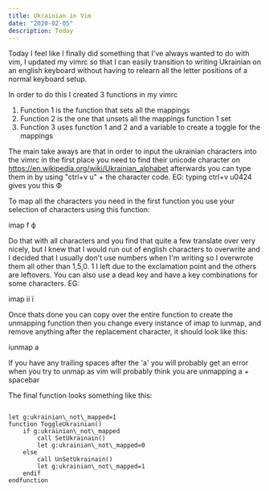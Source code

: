 ```yaml
---
title: Ukrainian in Vim
date: "2020-02-05"
description: Today
---
```


Today I feel like I finally did something that I've always wanted to do with vim, I updated my vimrc so that I can easily transition to writing Ukrainian on an english keyboard without having to relearn all the letter positions of a normal keyboard setup.

In order to do this I created 3 functions in my vimrc

1. Function 1 is the function that sets all the mappings
2. Function 2 is the one that unsets all the mappings function 1 set
3. Function 3 uses function 1 and 2 and a variable to create a toggle for the mappings


The main take aways are that in order to input the ukrainian characters into the vimrc in the first place you need to find their unicode character on https://en.wikipedia.org/wiki/Ukrainian_alphabet afterwards you can type them in by using "ctrl+v u" + the character code. EG: typing ctrl+v u0424 gives you this Ф

To map all the characters you need in the first function you use your selection of characters using this function:
    
imap f ф	

Do that with all characters and you find that quite a few translate over very nicely, but I knew that I would run out of english characters to overwrite and I decided that I usually don't use numbers when I'm writing so I overwrote them all other than 1,5,0. 1 I left due to the exclamation point and the others are leftovers. You can also use a dead key and have a key combinations for some characters. EG:

imap ii ї

Once thats done you can copy over the entire function to create the unmapping function then you change every instance of imap to iunmap, and remove anything after the replacement character, it should look like this:

iunmap a

If you have any trailing spaces after the 'a' you will probably get an error when you try to unmap as vim will probably think you are unmapping a + spacebar

The final function looks something like this:

```vimscript

let g:ukrainian\_not\_mapped=1
function ToggleUkrainian()
    if g:ukrainian\_not\_mapped
        call SetUkrainain()
        let g:ukrainian\_not\_mapped=0
    else
        call UnSetUkrainain()
        let g:ukrainian\_not\_mapped=1
    endif
endfunction
```

